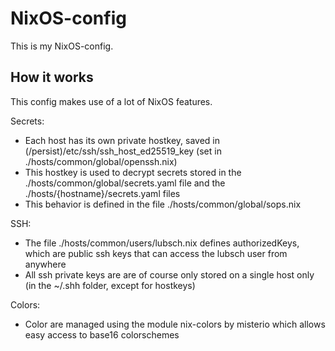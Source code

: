 # NixOS-config

This is my NixOS-config.

## How it works

This config makes use of a lot of NixOS features.

Secrets:

- Each host has its own private hostkey, saved in (/persist)/etc/ssh/ssh_host_ed25519_key (set in ./hosts/common/global/openssh.nix)
- This hostkey is used to decrypt secrets stored in the ./hosts/common/global/secrets.yaml file and the ./hosts/{hostname}/secrets.yaml files
- This behavior is defined in the file ./hosts/common/global/sops.nix

SSH:

- The file ./hosts/common/users/lubsch.nix defines authorizedKeys, which are public ssh keys that can access the lubsch user from anywhere
- All ssh private keys are are of course only stored on a single host only (in the ~/.shh folder, except for hostkeys)

Colors:

- Color are managed using the module nix-colors by misterio which allows easy access to base16 colorschemes
